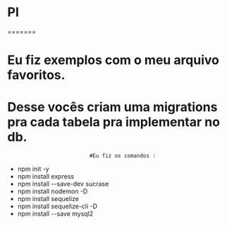 
# PI
=======
# Eu fiz exemplos com o meu arquivo favoritos.
# Desse vocês criam uma migrations pra cada tabela pra implementar no db.

                              #Eu fiz os comandos :
                        
* npm init -y
* npm install express
* npm install --save-dev sucrase
* npm install nodemon -D
* npm install sequelize
* npm install sequelize-cli -D
* npm install --save mysql2

